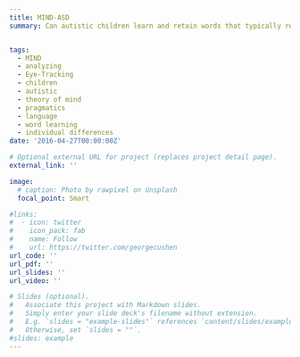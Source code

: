 ```yaml
---
title: MIND-ASD
summary: Can autistic children learn and retain words that typically rely on theory of mind skills to correctly map? While some autistic children can correctly map and retain such words, showing more stable memory for pragmatically inferred words over directly mapped words, others cannot. However, unlike in typically developing children, this is not modulated by theory of mind skills, indicating that other cognitive mechanisms may underpin pragmatic inference resolution. 


tags:
  - MIND
  - analyzing
  - Eye-Tracking
  - children
  - autistic
  - theory of mind
  - pragmatics
  - language
  - word learning 
  - individual differences
date: '2016-04-27T00:00:00Z'

# Optional external URL for project (replaces project detail page).
external_link: ''

image:
  # caption: Photo by rawpixel on Unsplash
  focal_point: Smart

#links:
#  - icon: twitter
#    icon_pack: fab
#    name: Follow
#    url: https://twitter.com/georgecushen
url_code: ''
url_pdf: ''
url_slides: ''
url_video: ''

# Slides (optional).
#   Associate this project with Markdown slides.
#   Simply enter your slide deck's filename without extension.
#   E.g. `slides = "example-slides"` references `content/slides/example-slides.md`.
#   Otherwise, set `slides = ""`.
#slides: example
---
```



